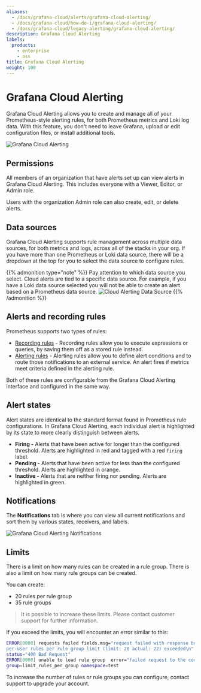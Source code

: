 ```yaml
---
aliases:
  - /docs/grafana-cloud/alerts/grafana-cloud-alerting/
  - /docs/grafana-cloud/how-do-i/grafana-cloud-alerting/
  - /docs/grafana-cloud/legacy-alerting/grafana-cloud-alerting/
description: Grafana Cloud Alerting
labels:
  products:
    - enterprise
    - oss
title: Grafana Cloud Alerting
weight: 100
---
```


# Grafana Cloud Alerting

Grafana Cloud Alerting allows you to create and manage all of your Prometheus-style alerting rules, for both Prometheus metrics and Loki log data. With this feature, you don't need to leave Grafana, upload or edit configuration files, or install additional tools.

![Grafana Cloud Alerting](/static/img/docs/grafana-cloud/grafana-cloud-alerting.png)

## Permissions

All members of an organization that have alerts set up can view alerts in Grafana Cloud Alerting. This includes everyone with a Viewer, Editor, or Admin role.

Users with the organization Admin role can also create, edit, or delete alerts.

## Data sources

Grafana Cloud Alerting supports rule management across multiple data sources, for both metrics and logs, across all of the stacks in your org. If you have more than one Prometheus or Loki data source, there will be a dropdown at the top for you to select the data source to configure rules.

{{% admonition type="note" %}}
Pay attention to which data source you select. Cloud alerts are tied to a specific data source. For example, if you have a Loki data source selected you will not be able to create an alert based on a Prometheus data source.
![Cloud Alerting Data Source](/static/img/docs/grafana-cloud/grafana-cloud-alerting-data-source.png)
{{% /admonition %}}

## Alerts and recording rules

Prometheus supports two types of rules:

- [Recording rules](https://prometheus.io/docs/prometheus/latest/configuration/recording_rules/) - Recording rules allow you to execute expressions or queries, by saving them off as a stored rule instead.
- [Alerting rules](https://prometheus.io/docs/prometheus/latest/configuration/alerting_rules/) - Alerting rules allow you to define alert conditions and to route those notifications to an external service. An alert fires if metrics meet criteria defined in the alerting rule.

Both of these rules are configurable from the Grafana Cloud Alerting interface and configured in the same way.

## Alert states

Alert states are identical to the standard format found in Prometheus rule configurations. In Grafana Cloud Alerting, each individual alert is highlighted by its state to more clearly distinguish between alerts.

- **Firing -** Alerts that have been active for longer than the configured threshold. Alerts are highlighted in red and tagged with a red `firing` label.
- **Pending -** Alerts that have been active for less than the configured threshold. Alerts are highlighted in orange.
- **Inactive -** Alerts that are neither firing nor pending. Alerts are highlighted in green.

## Notifications

The **Notifications** tab is where you can view all current notifications and sort them by various states, receivers, and labels.

![Grafana Cloud Alerting Notifications](/static/img/docs/grafana-cloud/grafana-cloud-alerting-notifications.png)

## Limits

There is a limit on how many rules can be created in a rule group. There is also a limit on how many rule groups can be created.

You can create:

- 20 rules per rule group
- 35 rule groups

> It is possible to increase these limits. Please contact customer support for further information.

If you exceed the limits, you will encounter an error similar to this:

```bash
ERROR[0000] requests failed fields.msg="request failed with response body
per-user rules per rule group limit (limit: 20 actual: 22) exceeded\n"
status="400 Bad Request"
ERROR[0000] unable to load rule group  error="failed request to the cortex api"
group=limit_rules_per_group namespace=test
```

To increase the number of rules or rule groups you can configure, contact support to upgrade your account.
